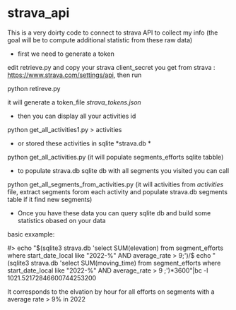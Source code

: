 # strava_api

This is a very doirty code to connect to strava API to collect my info (the goal will be to compute additional statistic from these raw data) 

- first we need to generate a token

edit retrieve.py and copy your strava client_secret you get from strava : https://www.strava.com/settings/api, then run 

python retireve.py 

it will generate a token_file *strava_tokens.json*

- then you can display all your activities id 

python get_all_activities1.py > activities 

- or stored these activities in sqlite *strava.db * 

python get_all_activities.py  (it will populate segments_efforts sqlite tabble) 

- to populate strava.db sqlite db with all segments you visited you can call 

python get_all_segments_from_activities.py   (it will activities from *activities* file, extract segments forom each activity and populate strava.db segments table if it find new segments) 

- Once you have these data you can query sqlite db and build some statistics obased on your data 

basic exxample: 

#> echo "$(sqlite3 strava.db 'select SUM(elevation) from segment_efforts where start_date_local like "2022-%" AND average_rate > 9;')/$ echo "(sqlite3 strava.db 'select SUM(moving_time) from segment_efforts where start_date_local like "2022-%" AND average_rate > 9 ;')*3600"|bc -l 
1021.52172846600744253200

It corresponds to the elvation by hour for all efforts on segments with a average rate > 9% in 2022 



